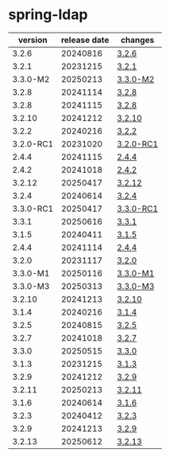 # spring-ldap	


|version|release date|changes|
|---|---|---|
|3.2.6|20240816|[3.2.6](./3.2.6-20240816.md)|
|3.2.1|20231215|[3.2.1](./3.2.1-20231215.md)|
|3.3.0-M2|20250213|[3.3.0-M2](./3.3.0-M2-20250213.md)|
|3.2.8|20241114|[3.2.8](./3.2.8-20241114.md)|
|3.2.8|20241115|[3.2.8](./3.2.8-20241115.md)|
|3.2.10|20241212|[3.2.10](./3.2.10-20241212.md)|
|3.2.2|20240216|[3.2.2](./3.2.2-20240216.md)|
|3.2.0-RC1|20231020|[3.2.0-RC1](./3.2.0-RC1-20231020.md)|
|2.4.4|20241115|[2.4.4](./2.4.4-20241115.md)|
|2.4.2|20241018|[2.4.2](./2.4.2-20241018.md)|
|3.2.12|20250417|[3.2.12](./3.2.12-20250417.md)|
|3.2.4|20240614|[3.2.4](./3.2.4-20240614.md)|
|3.3.0-RC1|20250417|[3.3.0-RC1](./3.3.0-RC1-20250417.md)|
|3.3.1|20250616|[3.3.1](./3.3.1-20250616.md)|
|3.1.5|20240411|[3.1.5](./3.1.5-20240411.md)|
|2.4.4|20241114|[2.4.4](./2.4.4-20241114.md)|
|3.2.0|20231117|[3.2.0](./3.2.0-20231117.md)|
|3.3.0-M1|20250116|[3.3.0-M1](./3.3.0-M1-20250116.md)|
|3.3.0-M3|20250313|[3.3.0-M3](./3.3.0-M3-20250313.md)|
|3.2.10|20241213|[3.2.10](./3.2.10-20241213.md)|
|3.1.4|20240216|[3.1.4](./3.1.4-20240216.md)|
|3.2.5|20240815|[3.2.5](./3.2.5-20240815.md)|
|3.2.7|20241018|[3.2.7](./3.2.7-20241018.md)|
|3.3.0|20250515|[3.3.0](./3.3.0-20250515.md)|
|3.1.3|20231215|[3.1.3](./3.1.3-20231215.md)|
|3.2.9|20241212|[3.2.9](./3.2.9-20241212.md)|
|3.2.11|20250213|[3.2.11](./3.2.11-20250213.md)|
|3.1.6|20240614|[3.1.6](./3.1.6-20240614.md)|
|3.2.3|20240412|[3.2.3](./3.2.3-20240412.md)|
|3.2.9|20241213|[3.2.9](./3.2.9-20241213.md)|
|3.2.13|20250612|[3.2.13](./3.2.13-20250612.md)|
